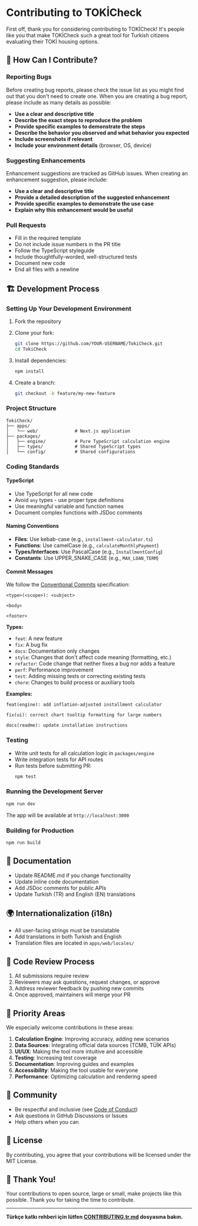 # Contributing to TOKİCheck

First off, thank you for considering contributing to TOKİCheck! It's people like you that make TOKİCheck such a great tool for Turkish citizens evaluating their TOKİ housing options.

## 🌟 How Can I Contribute?

### Reporting Bugs

Before creating bug reports, please check the issue list as you might find out that you don't need to create one. When you are creating a bug report, please include as many details as possible:

* **Use a clear and descriptive title**
* **Describe the exact steps to reproduce the problem**
* **Provide specific examples to demonstrate the steps**
* **Describe the behavior you observed and what behavior you expected**
* **Include screenshots if relevant**
* **Include your environment details** (browser, OS, device)

### Suggesting Enhancements

Enhancement suggestions are tracked as GitHub issues. When creating an enhancement suggestion, please include:

* **Use a clear and descriptive title**
* **Provide a detailed description of the suggested enhancement**
* **Provide specific examples to demonstrate the use case**
* **Explain why this enhancement would be useful**

### Pull Requests

* Fill in the required template
* Do not include issue numbers in the PR title
* Follow the TypeScript styleguide
* Include thoughtfully-worded, well-structured tests
* Document new code
* End all files with a newline

## 🏗️ Development Process

### Setting Up Your Development Environment

1. Fork the repository
2. Clone your fork:
   ```bash
   git clone https://github.com/YOUR-USERNAME/TokiCheck.git
   cd TokiCheck
   ```

3. Install dependencies:
   ```bash
   npm install
   ```

4. Create a branch:
   ```bash
   git checkout -b feature/my-new-feature
   ```

### Project Structure

```
TokiCheck/
├── apps/
│   └── web/              # Next.js application
├── packages/
│   ├── engine/           # Pure TypeScript calculation engine
│   ├── types/            # Shared TypeScript types
│   └── config/           # Shared configurations
```

### Coding Standards

#### TypeScript

* Use TypeScript for all new code
* Avoid `any` types - use proper type definitions
* Use meaningful variable and function names
* Document complex functions with JSDoc comments

#### Naming Conventions

* **Files**: Use kebab-case (e.g., `installment-calculator.ts`)
* **Functions**: Use camelCase (e.g., `calculateMonthlyPayment`)
* **Types/Interfaces**: Use PascalCase (e.g., `InstallmentConfig`)
* **Constants**: Use UPPER_SNAKE_CASE (e.g., `MAX_LOAN_TERM`)

#### Commit Messages

We follow the [Conventional Commits](https://www.conventionalcommits.org/) specification:

```
<type>(<scope>): <subject>

<body>

<footer>
```

**Types:**
* `feat`: A new feature
* `fix`: A bug fix
* `docs`: Documentation only changes
* `style`: Changes that don't affect code meaning (formatting, etc.)
* `refactor`: Code change that neither fixes a bug nor adds a feature
* `perf`: Performance improvement
* `test`: Adding missing tests or correcting existing tests
* `chore`: Changes to build process or auxiliary tools

**Examples:**
```
feat(engine): add inflation-adjusted installment calculator

fix(ui): correct chart tooltip formatting for large numbers

docs(readme): update installation instructions
```

### Testing

* Write unit tests for all calculation logic in `packages/engine`
* Write integration tests for API routes
* Run tests before submitting PR:
  ```bash
  npm test
  ```

### Running the Development Server

```bash
npm run dev
```

The app will be available at `http://localhost:3000`

### Building for Production

```bash
npm run build
```

## 📝 Documentation

* Update README.md if you change functionality
* Update inline code documentation
* Add JSDoc comments for public APIs
* Update Turkish (TR) and English (EN) translations

## 🌍 Internationalization (i18n)

* All user-facing strings must be translatable
* Add translations in both Turkish and English
* Translation files are located in `apps/web/locales/`

## 🧪 Code Review Process

1. All submissions require review
2. Reviewers may ask questions, request changes, or approve
3. Address reviewer feedback by pushing new commits
4. Once approved, maintainers will merge your PR

## 🎯 Priority Areas

We especially welcome contributions in these areas:

1. **Calculation Engine**: Improving accuracy, adding new scenarios
2. **Data Sources**: Integrating official data sources (TCMB, TÜİK APIs)
3. **UI/UX**: Making the tool more intuitive and accessible
4. **Testing**: Increasing test coverage
5. **Documentation**: Improving guides and examples
6. **Accessibility**: Making the tool usable for everyone
7. **Performance**: Optimizing calculation and rendering speed

## 💬 Community

* Be respectful and inclusive (see [Code of Conduct](CODE_OF_CONDUCT.md))
* Ask questions in GitHub Discussions or Issues
* Help others when you can

## 📜 License

By contributing, you agree that your contributions will be licensed under the MIT License.

## 🙏 Thank You!

Your contributions to open source, large or small, make projects like this possible. Thank you for taking the time to contribute.

---

**Türkçe katkı rehberi için lütfen [CONTRIBUTING.tr.md](CONTRIBUTING.tr.md) dosyasına bakın.**
